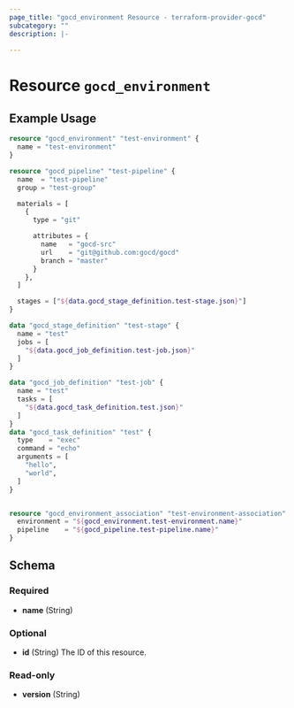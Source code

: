 ```yaml
---
page_title: "gocd_environment Resource - terraform-provider-gocd"
subcategory: ""
description: |-
  
---
```


# Resource `gocd_environment`



## Example Usage

```terraform
resource "gocd_environment" "test-environment" {
  name = "test-environment"
}

resource "gocd_pipeline" "test-pipeline" {
  name  = "test-pipeline"
  group = "test-group"

  materials = [
    {
      type = "git"

      attributes = {
        name   = "gocd-src"
        url    = "git@github.com:gocd/gocd"
        branch = "master"
      }
    },
  ]

  stages = ["${data.gocd_stage_definition.test-stage.json}"]
}

data "gocd_stage_definition" "test-stage" {
  name = "test"
  jobs = [
    "${data.gocd_job_definition.test-job.json}"
  ]
}

data "gocd_job_definition" "test-job" {
  name = "test"
  tasks = [
    "${data.gocd_task_definition.test.json}"
  ]
}
data "gocd_task_definition" "test" {
  type    = "exec"
  command = "echo"
  arguments = [
    "hello",
    "world",
  ]
}


resource "gocd_environment_association" "test-environment-association" {
  environment = "${gocd_environment.test-environment.name}"
  pipeline    = "${gocd_pipeline.test-pipeline.name}"
}
```

## Schema

### Required

- **name** (String)

### Optional

- **id** (String) The ID of this resource.

### Read-only

- **version** (String)


